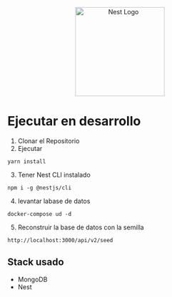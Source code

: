 <p align="center">
  <a href="http://nestjs.com/" target="blank"><img src="https://nestjs.com/img/logo-small.svg" width="200" alt="Nest Logo" /></a>
</p>

# Ejecutar en desarrollo

1. Clonar el Repositorio
2. Ejecutar

```
yarn install
```

3. Tener Nest CLI instalado

```
npm i -g @nestjs/cli
```

4. levantar labase de datos

```
docker-compose ud -d
```

5. Reconstruir la base de datos con la semilla

```
http://localhost:3000/api/v2/seed
```

## Stack usado

- MongoDB
- Nest
